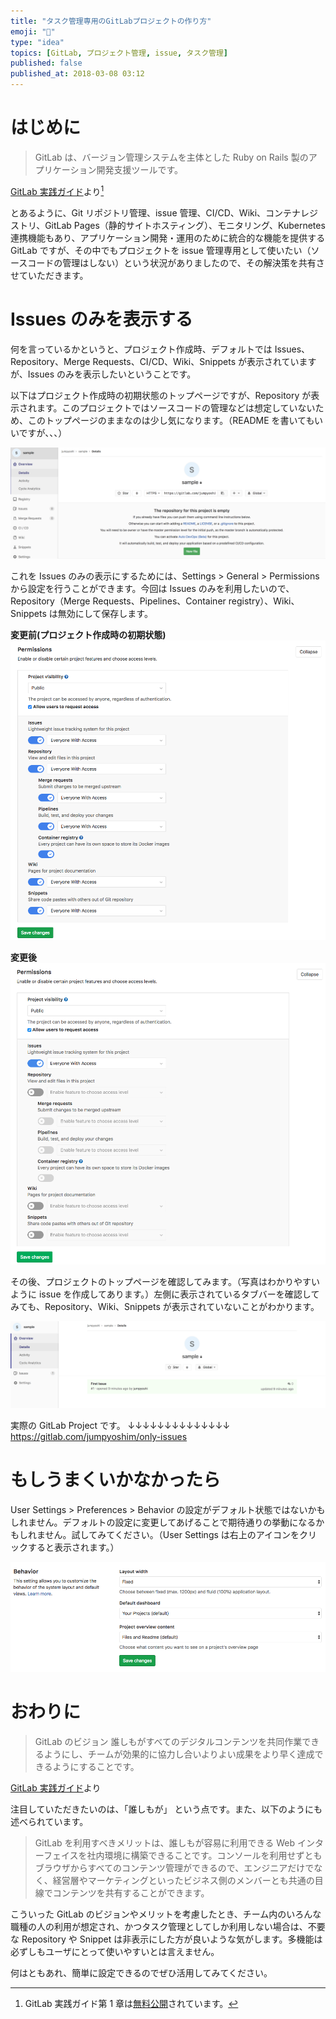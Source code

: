 ```yaml
---
title: "タスク管理専用のGitLabプロジェクトの作り方"
emoji: "🦊"
type: "idea"
topics: [GitLab, プロジェクト管理, issue, タスク管理]
published: false
published_at: 2018-03-08 03:12
---
```


# はじめに

> GitLab は、バージョン管理システムを主体とした Ruby on Rails 製のアプリケーション開発支援ツールです。

[GitLab 実践ガイド](https://amzn.to/3YAXdyN)より[^1]

とあるように、Git リポジトリ管理、issue 管理、CI/CD、Wiki、コンテナレジストリ、GitLab Pages（静的サイトホスティング）、モニタリング、Kubernetes 連携機能もあり、アプリケーション開発・運用のために統合的な機能を提供する GitLab ですが、その中でもプロジェクトを issue 管理専用として使いたい（ソースコードの管理はしない）という状況がありましたので、その解決策を共有させていただきます。

# Issues のみを表示する

何を言っているかというと、プロジェクト作成時、デフォルトでは Issues、Repository、Merge Requests、CI/CD、Wiki、Snippets が表示されていますが、Issues のみを表示したいということです。

以下はプロジェクト作成時の初期状態のトップページですが、Repository が表示されます。このプロジェクトではソースコードの管理などは想定していないため、このトップページのままなのは少し気になります。（README を書いてもいいですが、、、）

![image](/images/qiita/3d2eb3fd-9049-a33d-5b74-2cd53751a415.png)

これを Issues のみの表示にするためには、Settings > General > Permissions から設定を行うことができます。今回は Issues のみを利用したいので、Repository（Merge Requests、Pipelines、Container registry）、Wiki、Snippets は無効にして保存します。

**変更前(プロジェクト作成時の初期状態)**
![Screen Shot 2018-03-07 at 19.00.22.png](/images/qiita/eff5f6b4-c18d-28c0-349b-72da31214584.png)

**変更後**
![Screen Shot 2018-03-10 at 17.36.24.png](/images/qiita/1af46b06-9806-1b70-1788-caff7b068e51.png)

その後、プロジェクトのトップページを確認してみます。（写真はわかりやすいように issue を作成してあります。）左側に表示されているタブバーを確認してみても、Repository、Wiki、Snippets が表示されていないことがわかります。

![image](/images/qiita/64d1ac4b-9744-8c98-31ab-4645332a873e.png)

実際の GitLab Project です。
↓↓↓↓↓↓↓↓↓↓↓↓↓↓
https://gitlab.com/jumpyoshim/only-issues

# もしうまくいかなかったら

User Settings > Preferences > Behavior の設定がデフォルト状態ではないかもしれません。デフォルトの設定に変更してあげることで期待通りの挙動になるかもしれません。試してみてください。（User Settings は右上のアイコンをクリックすると表示されます。）

![Screen Shot 2018-03-07 at 20.05.13.png](/images/qiita/bd4e33e8-65ac-7085-1328-bba6b3e16477.png)

# おわりに

> GitLab のビジョン
> 誰しもがすべてのデジタルコンテンツを共同作業できるようにし、チームが効果的に協力し合いよりよい成果をより早く達成できるようにすることです。

[GitLab 実践ガイド](https://amzn.to/3YAXdyN)より

注目していただきたいのは、「誰しもが」 という点です。また、以下のようにも述べられています。

> GitLab を利用すべきメリットは、誰しもが容易に利用できる Web インターフェイスを社内環境に構築できることです。コンソールを利用せずともブラウザからすべてのコンテンツ管理ができるので、エンジニアだけでなく、経営層やマーケティングといったビジネス側のメンバーとも共通の目線でコンテンツを共有することができます。

こういった GitLab のビジョンやメリットを考慮したとき、チーム内のいろんな職種の人の利用が想定され、かつタスク管理としてしか利用しない場合は、不要な Repository や Snippet は非表示にした方が良いような気がします。多機能は必ずしもユーザにとって使いやすいとは言えません。

何はともあれ、簡単に設定できるのでぜひ活用してみてください。

[^1]: GitLab 実践ガイド第 1 章は[無料公開](https://impress.tameshiyo.me/9784295003038)されています。
